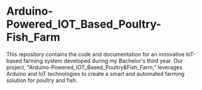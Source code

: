 # Arduino-Powered_IOT_Based_Poultry-Fish_Farm

This repository contains the code and documentation for an innovative IoT-based farming system developed during my Bachelor's third year. Our project, "Arduino-Powered_IOT_Based_Poultry&Fish_Farm," leverages Arduino and IoT technologies to create a smart and automated farming solution for poultry and fish.

